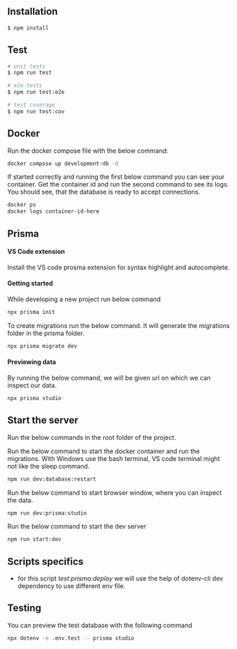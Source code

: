 ## Installation

```bash
$ npm install
```

## Test

```bash
# unit tests
$ npm run test

# e2e tests
$ npm run test:e2e

# test coverage
$ npm run test:cov
```

## Docker

Run the docker compose file with the below command:

```bash
docker compose up development-db -d
```

If started correctly and running the first below command you can see your container. Get the container id and run the second command to see its logs. You should see, that the database is ready to accept connections.

```bash
docker ps
docker logs container-id-here
```

## Prisma

#### VS Code extension

Install the VS code prosma extension for syntax highlight and autocomplete.

#### Getting started

While developing a new project run below command

```bash
npx prisma init
```

To create migrations run the below command. It will generate the migrations folder in the prisma folder.

```bash
npx prisma migrate dev
```

#### Previewing data

By running the below command, we will be given url on which we can inspect our data.

```bash
npx prisma studio
```

## Start the server

Run the below commands in the root folder of the project.

Run the below command to start the docker container and run the migrations. With Windows use the bash terminal, VS code terminal might not like the sleep command.

```bash
npm run dev:database:restart
```

Run the below command to start browser window, where you can inspect the data.

```bash
npm run dev:prisma:studio
```

Run the below command to start the dev server

```bash
npm run start:dev
```

## Scripts specifics

- for this script _test:prisma:deploy_ we will use the help of dotenv-cli dev dependency to use different env file.

## Testing

You can preview the test database with the following command

```bash
npx dotenv -e .env.test -- prisma studio
```
